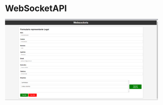 # WebSocketAPI
[![GitHub](https://github.com/jhtc5898/WebSocketAPI/blob/main/Dise%C3%B1o.png)](https://www.github.com)
